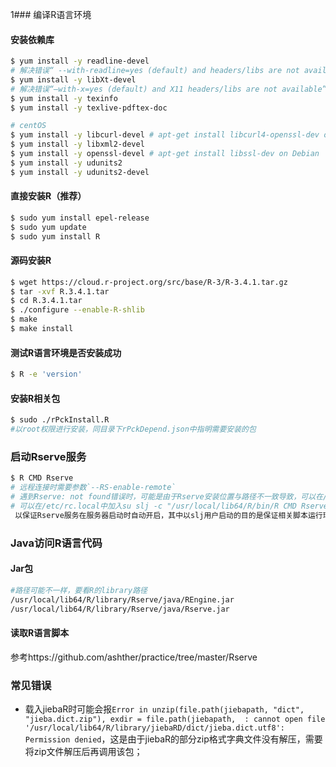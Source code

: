 ﻿1### 编译R语言环境
#### 安装依赖库
```bash
$ yum install -y readline-devel      
# 解决错误“ --with-readline=yes (default) and headers/libs are not available”
$ yum install -y libXt-devel         
# 解决错误“–with-x=yes (default) and X11 headers/libs are not available”
$ yum install -y texinfo
$ yum install -y texlive-pdftex-doc

# centOS
$ yum install -y libcurl-devel # apt-get install libcurl4-openssl-dev on Debian
$ yum install -y libxml2-devel
$ yum install -y openssl-devel # apt-get install libssl-dev on Debian
$ yum install -y udunits2
$ yum install -y udunits2-devel
```

#### 直接安装R（推荐）
```bash
$ sudo yum install epel-release
$ sudo yum update
$ sudo yum install R
```

#### 源码安装R
```bash
$ wget https://cloud.r-project.org/src/base/R-3/R-3.4.1.tar.gz
$ tar -xvf R.3.4.1.tar
$ cd R.3.4.1.tar
$ ./configure --enable-R-shlib
$ make
$ make install
```

#### 测试R语言环境是否安装成功
```bash
$ R -e 'version'
```

#### 安装R相关包
```bash
$ sudo ./rPckInstall.R	
#以root权限进行安装，同目录下rPckDepend.json中指明需要安装的包
```

### 启动Rserve服务
```bash
$ R CMD Rserve	
# 远程连接时需要参数`--RS-enable-remote`
# 遇到Rserve: not found错误时，可能是由于Rserve安装位置与路径不一致导致，可以在/usr/local/lib64/R/bin/创建软连接：ln -s /usr/lib64/R/library/Rserve/libs/Rserve Rserve
# 可以在/etc/rc.local中加入su slj -c "/usr/local/lib64/R/bin/R CMD Rserve --RS-conf /home/slj/Rserv_conf/Rserv.conf"
 以保证Rserve服务在服务器启动时自动开启，其中以slj用户启动的目的是保证相关脚本运行环境与其中代码逻辑保持一致，如以root身份启动Rserve，则需要在/root下增加/log、/sna、/topic_model、/topic_model/data等目录及基础数据文件以供脚本使用
```

### Java访问R语言代码

#### Jar包
```bash
#路径可能不一样，要看R的library路径
/usr/local/lib64/R/library/Rserve/java/REngine.jar 
/usr/local/lib64/R/library/Rserve/java/Rserve.jar
```

#### 读取R语言脚本
参考https://github.com/ashther/practice/tree/master/Rserve

### 常见错误
* 载入jiebaR时可能会报`Error in unzip(file.path(jiebapath, "dict", "jieba.dict.zip"), exdir = file.path(jiebapath,  : cannot open file '/usr/local/lib64/R/library/jiebaRD/dict/jieba.dict.utf8': Permission denied`，这是由于jiebaR的部分zip格式字典文件没有解压，需要将zip文件解压后再调用该包；
